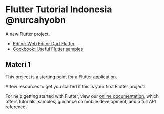 # Flutter Tutorial Indonesia @nurcahyobn
A new Flutter project.
- [Editor: Web Editor Dart Flutter](http://dartpad.dartlang.org)
- [Cookbook: Useful Flutter samples](https://flutter.io/docs/cookbook)

## Materi 1

This project is a starting point for a Flutter application.

A few resources to get you started if this is your first Flutter project:


For help getting started with Flutter, view our 
[online documentation](https://flutter.io/docs), which offers tutorials, 
samples, guidance on mobile development, and a full API reference.
